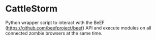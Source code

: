 # CattleStorm
Python wrapper script to interact with the BeEF (https://github.com/beefproject/beef) API and execute modules on all connected zombie browsers at the same time.
